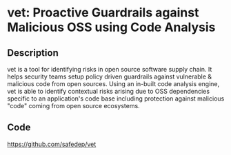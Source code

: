 # vet: Proactive Guardrails against Malicious OSS using Code Analysis

## Description
vet is a tool for identifying risks in open source software supply chain. It helps security teams setup policy driven guardrails against vulnerable & malicious code from open sources. Using an in-built code analysis engine, vet is able to identify contextual risks arising due to OSS dependencies specific to an application's code base including protection against malicious "code" coming from open source ecosystems.

## Code
https://github.com/safedep/vet
